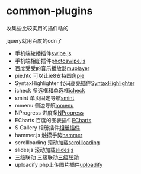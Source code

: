 # common-plugins
收集些比较实用的插件啥的

jquery就用百度的cdn了 
	<script src="http://libs.baidu.com/jquery/1.10.2/jquery.js"></script>

- 手机端轮播插件[swipe.js](http://trytuorisfy.github.io/common-plugins/swipejs)
- 手机端相册插件[photoswipe.js](http://trytuorisfy.github.io/common-plugins/photoswipe)
- 百度受受的音乐播放器[muplayer](http://trytuorisfy.github.io/common-plugins/muplayer)
- pie.htc 可以让ie8支持圆角[pie](http://trytuorisfy.github.io/common-plugins/pie)
- SyntaxHighlighter 代码高亮插件[SyntaxHighlighter](http://trytuorisfy.github.io/common-plugins/SyntaxHighlighter)
- icheck 多选框和单选框[icheck](http://trytuorisfy.github.io/common-plugins/icheck)
- smint 单页固定导航[smint](http://trytuorisfy.github.io/common-plugins/smint)
- mmenu 侧边导航[mmenu](http://trytuorisfy.github.io/common-plugins/mmenu/demo)
- NProgress 进度条[NProgress](http://trytuorisfy.github.io/common-plugins/nprogress)
- ECharts 百度的图表插件[ECharts](http://trytuorisfy.github.io/common-plugins/echarts)
- S Gallery 相册插件[相册插件](http://trytuorisfy.github.io/common-plugins/sgallery)
- hammer.js 触摸手势[hammer](http://trytuorisfy.github.io/common-plugins/hammer)
- scrollloading 滚动加载[scrollloading](http://trytuorisfy.github.io/common-plugins/scrollloading)
- slidesjs 滚动加载[slidesjs](http://trytuorisfy.github.io/common-plugins/slidesjs)
- 三级联动 三级联动[三级联动](http://trytuorisfy.github.io/common-plugins/liandong)
- uploadify php上传图片插件[uploadify](http://trytuorisfy.github.io/common-plugins/uploadify)